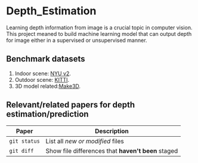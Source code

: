 # Depth_Estimation

Learning depth information from image is a crucial topic in computer vision.  This project meaned to build machine learning model that can output depth for image either in a supervised or unsupervised manner.


## Benchmark datasets
1. Indoor scene: [NYU v2](https://cs.nyu.edu/~silberman/datasets/nyu_depth_v2.html).
2. Outdoor scene: [KITTI](http://www.cvlibs.net/datasets/kitti/eval_depth_all.php).
3. 3D model related:[Make3D](http://make3d.cs.cornell.edu/data.html).

## Relevant/related papers for depth estimation/prediction

| Paper | Description |
| --- | --- |
| `git status` | List all *new or modified* files |
| `git diff` | Show file differences that **haven't been** staged |
